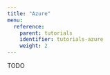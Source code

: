 ```yaml
---
title: "Azure"
menu:
  reference:
    parent: tutorials
    identifier: tutorials-azure
    weight: 2
---
```


TODO
